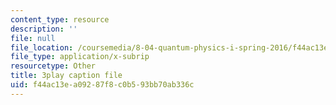 ```yaml
---
content_type: resource
description: ''
file: null
file_location: /coursemedia/8-04-quantum-physics-i-spring-2016/f44ac13ea09287f8c0b593bb70ab336c_jPVD45YYlk.srt
file_type: application/x-subrip
resourcetype: Other
title: 3play caption file
uid: f44ac13e-a092-87f8-c0b5-93bb70ab336c
---
```

